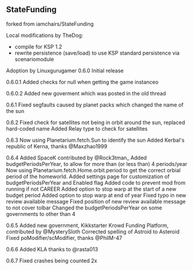 StateFunding
------------

forked from iamchairs/StateFunding

Local modifications by TheDog:
- compile for KSP 1.2
- rewrite persistence (save/load) to use KSP standard persistence via scenariomodule

Adoption by Linuxgurugamer
0.6.0
	Initial release

0.6.0.1
	Added checks for null when getting the game instanceo

0.6.0.2
	Added new goverment which was posted in the old thread

0.6.1
	Fixed segfaults caused by planet packs which changed the name of the sun

0.6.2
	Fixed check for satellites not being in orbit around the sun, replaced hard-coded name
	Added Relay type to check for satellites

0.6.3
	Now using Planetarium.fetch.Sun to identify the sun
	Added Kerbal's republic of Kerna, thanks @Maxzhao1999

0.6.4
	Added SpaceK contributed by @Rock3tman_
	Added budgetPeriodsPerYear, to allow for more than (or less than) 4 periods/year
	Now using Planetarium.fetch.Home.orbit.period to get the correct orbial period of the homeworld.
	Added settings page for customization of budgetPeriodsPerYear and Enabled flag
	Added code to prevent mod from running if not CAREER
	Added option to stop warp at the start of a new budget period
	Added option to stop warp at end of year
	Fixed typo in new review available message
	Fixed position of new review available message to not cover tolbar
	Changed the budgetPeriodsPerYear on some governments to other than 4

0.6.5
	Added new government, Kikkstarter Krowd Funding Platform, contributed by @MysterySloth
	Corrected spelling of Astroid to Asteroid
	Fixed poModifier/scModifier, thanks @PhilM-47 

0.6.6
	Added KLA thanks to @rasta013

0.6.7
	Fixed crashes being counted 2x